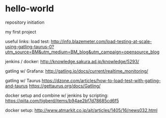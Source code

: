 # hello-world
repository initiation

my first project

useful links:
load test:
<http://info.blazemeter.com/load-testing-at-scale-using-gatling-taurus-0?utm_source=BM&utm_medium=BM_blog&utm_campaign=opensource_blog>

jenkins / docker:
<http://knowledge.sakura.ad.jp/knowledge/5293/>

gatling w/ Grafana:
<http://gatling.io/docs/current/realtime_monitoring/>

gatling w/ Taurus
<https://dzone.com/articles/how-to-load-test-with-gatling-and-taurus>
<https://gettaurus.org/docs/Gatling/>

docker setup and combine w/ jenkins by scripting:
<https://qiita.com/tigberd/items/b94ae2bf7d78685cd6f5>

docker setup:
<http://www.atmarkit.co.jp/ait/articles/1405/16/news032.html>
